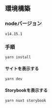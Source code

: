 ## 環境構築
### nodeバージョン
```
v14.15.1
```
### 手順
```
yarn install
```
#### サイトを表示する
```
yarn dev
```
#### Storybookを表示する
```
yarn nuxt storybook
```